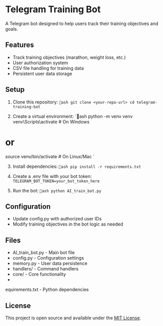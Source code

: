 ﻿# Telegram Training Bot

A Telegram bot designed to help users track their training objectives and goals.

## Features

- Track training objectives (marathon, weight loss, etc.)
- User authorization system
- CSV file handling for training data
- Persistent user data storage

## Setup

1. Clone this repository:
`ash
git clone <your-repo-url>
cd telegram-training-bot
`

2. Create a virtual environment:
`ash
python -m venv venv
venv\Scripts\activate  # On Windows
# or
source venv/bin/activate  # On Linux/Mac
`

3. Install dependencies:
`ash
pip install -r requirements.txt
`

4. Create a .env file with your bot token:
`
TELEGRAM_BOT_TOKEN=your_bot_token_here
`

5. Run the bot:
`ash
python AI_train_bot.py
`

## Configuration

- Update config.py with authorized user IDs
- Modify training objectives in the bot logic as needed

## Files

- AI_train_bot.py - Main bot file
- config.py - Configuration settings
- memory.py - User data persistence
- handlers/ - Command handlers
- core/ - Core functionality
- equirements.txt - Python dependencies

## License

This project is open source and available under the [MIT License](LICENSE).

